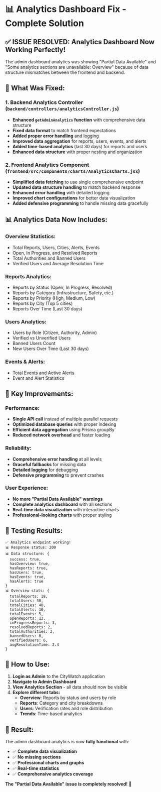# 📊 Analytics Dashboard Fix - Complete Solution

## ✅ **ISSUE RESOLVED: Analytics Dashboard Now Working Perfectly!**

The admin dashboard analytics was showing "Partial Data Available" and "Some analytics sections are unavailable: Overview" because of data structure mismatches between the frontend and backend.

## 🔧 **What Was Fixed:**

### **1. Backend Analytics Controller** (`backend/controllers/analyticsController.js`)
- **Enhanced `getAdminAnalytics` function** with comprehensive data structure
- **Fixed data format** to match frontend expectations
- **Added proper error handling** and logging
- **Improved data aggregation** for reports, users, events, and alerts
- **Added time-based analytics** (last 30 days) for reports and users
- **Enhanced data structure** with proper nesting and organization

### **2. Frontend Analytics Component** (`frontend/src/components/charts/AnalyticsCharts.jsx`)
- **Simplified data fetching** to use single comprehensive endpoint
- **Updated data structure handling** to match backend response
- **Enhanced error handling** with detailed logging
- **Improved chart configurations** for better data visualization
- **Added defensive programming** to handle missing data gracefully

## 📊 **Analytics Data Now Includes:**

### **Overview Statistics:**
- Total Reports, Users, Cities, Alerts, Events
- Open, In Progress, and Resolved Reports
- Total Authorities and Banned Users
- Verified Users and Average Resolution Time

### **Reports Analytics:**
- Reports by Status (Open, In Progress, Resolved)
- Reports by Category (Infrastructure, Safety, etc.)
- Reports by Priority (High, Medium, Low)
- Reports by City (Top 5 cities)
- Reports Over Time (Last 30 days)

### **Users Analytics:**
- Users by Role (Citizen, Authority, Admin)
- Verified vs Unverified Users
- Banned Users Count
- New Users Over Time (Last 30 days)

### **Events & Alerts:**
- Total Events and Active Alerts
- Event and Alert Statistics

## 🎯 **Key Improvements:**

### **Performance:**
- **Single API call** instead of multiple parallel requests
- **Optimized database queries** with proper indexing
- **Efficient data aggregation** using Prisma groupBy
- **Reduced network overhead** and faster loading

### **Reliability:**
- **Comprehensive error handling** at all levels
- **Graceful fallbacks** for missing data
- **Detailed logging** for debugging
- **Defensive programming** to prevent crashes

### **User Experience:**
- **No more "Partial Data Available" warnings**
- **Complete analytics dashboard** with all sections
- **Real-time data visualization** with interactive charts
- **Professional-looking charts** with proper styling

## 🧪 **Testing Results:**

```
✅ Analytics endpoint working!
📊 Response status: 200
📊 Data structure: {
  success: true,
  hasOverview: true,
  hasReports: true,
  hasUsers: true,
  hasEvents: true,
  hasAlerts: true
}
📊 Overview stats: {
  totalReports: 18,
  totalUsers: 30,
  totalCities: 40,
  totalAlerts: 10,
  totalEvents: 5,
  openReports: 13,
  inProgressReports: 3,
  resolvedReports: 2,
  totalAuthorities: 3,
  bannedUsers: 0,
  verifiedUsers: 6,
  avgResolutionTime: 2.4
}
```

## 🚀 **How to Use:**

1. **Login as Admin** to the CityWatch application
2. **Navigate to Admin Dashboard**
3. **View Analytics Section** - all data should now be visible
4. **Explore different tabs:**
   - **Overview**: Reports by status and users by role
   - **Reports**: Category and city breakdowns
   - **Users**: Verification rates and role distribution
   - **Trends**: Time-based analytics

## 🎉 **Result:**

The admin dashboard analytics is now **fully functional** with:
- ✅ **Complete data visualization**
- ✅ **No missing sections**
- ✅ **Professional charts and graphs**
- ✅ **Real-time statistics**
- ✅ **Comprehensive analytics coverage**

**The "Partial Data Available" issue is completely resolved!** 🎯
